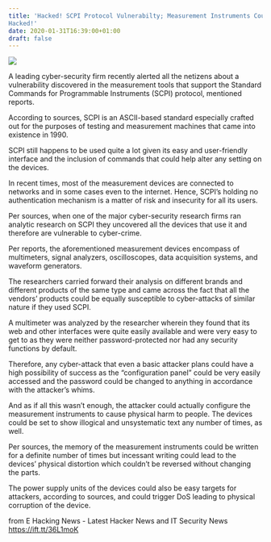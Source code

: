 ```yaml
---
title: 'Hacked! SCPI Protocol Vulnerabilty; Measurement Instruments Could be
Hacked!'
date: 2020-01-31T16:39:00+01:00
draft: false
---
```


[![](https://1.bp.blogspot.com/-0yEwnv7yIc8/XjMgUZ1yg0I/AAAAAAAAJvw/mBj2TiHfLdUAbQ9YHmAQA1zfXm3d8BSCQCLcBGAsYHQ/s640/45.jpg)](https://1.bp.blogspot.com/-0yEwnv7yIc8/XjMgUZ1yg0I/AAAAAAAAJvw/mBj2TiHfLdUAbQ9YHmAQA1zfXm3d8BSCQCLcBGAsYHQ/s1600/45.jpg)

  
A leading cyber-security firm recently alerted all the netizens about a vulnerability discovered in the measurement tools that support the Standard Commands for Programmable Instruments (SCPI) protocol, mentioned reports.  
  
According to sources, SCPI is an ASCII-based standard especially crafted out for the purposes of testing and measurement machines that came into existence in 1990.  
  
SCPI still happens to be used quite a lot given its easy and user-friendly interface and the inclusion of commands that could help alter any setting on the devices.  
  
In recent times, most of the measurement devices are connected to networks and in some cases even to the internet. Hence, SCPI’s holding no authentication mechanism is a matter of risk and insecurity for all its users.  
  
Per sources, when one of the major cyber-security research firms ran analytic research on SCPI they uncovered all the devices that use it and therefore are vulnerable to cyber-crime.  
  
Per reports, the aforementioned measurement devices encompass of multimeters, signal analyzers, oscilloscopes, data acquisition systems, and waveform generators.  
  
The researchers carried forward their analysis on different brands and different products of the same type and came across the fact that all the vendors’ products could be equally susceptible to cyber-attacks of similar nature if they used SCPI.  
  
A multimeter was analyzed by the researcher wherein they found that its web and other interfaces were quite easily available and were very easy to get to as they were neither password-protected nor had any security functions by default.  
  
Therefore, any cyber-attack that even a basic attacker plans could have a high possibility of success as the “configuration panel” could be very easily accessed and the password could be changed to anything in accordance with the attacker’s whims.  
  
And as if all this wasn’t enough, the attacker could actually configure the measurement instruments to cause physical harm to people. The devices could be set to show illogical and unsystematic text any number of times, as well.  
  
Per sources, the memory of the measurement instruments could be written for a definite number of times but incessant writing could lead to the devices’ physical distortion which couldn’t be reversed without changing the parts.  
  
The power supply units of the devices could also be easy targets for attackers, according to sources, and could trigger DoS leading to physical corruption of the device.  
  

  
  
from E Hacking News - Latest Hacker News and IT Security News https://ift.tt/36L1moK